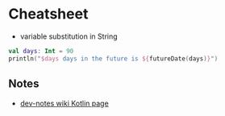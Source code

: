 # Cheatsheet

* variable substitution in String

```kotlin
val days: Int = 90
println("$days days in the future is ${futureDate(days)}")
```

## Notes

- [dev-notes wiki Kotlin page](https://github.com/dnorton/dev-notes/wiki/Kotlin)
